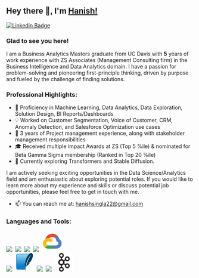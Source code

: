 ## Hey there 👋, I'm [Hanish!](https://github.com/Hsingla22/Hsingla22)

[![Linkedin Badge](https://img.shields.io/badge/-LinkedIn-0e76a8?style=flat-square&logo=Linkedin&logoColor=white)](https://www.linkedin.com/in/hanishsingla22/)

### Glad to see you here! &nbsp;

I am a Business Analytics Masters graduate from UC Davis with <b>5</b> years of work experience with ZS Associates (Management Consulting firm) in the Business Intelligence and Data Analytics domain. I have a passion for problem-solving and pioneering first-principle thinking, driven by purpose and fueled by the challenge of finding solutions.
</br>

### Professional Highlights:

- 🚀 Proficiency in Machine Learning, Data Analytics, Data Exploration, Solution Design, BI Reports/Dashboards
- 💡 Worked on Customer Segmentation, Voice of Customer, CRM, Anomaly Detection, and Salesforce Optimization use cases
- 💬 3 years of Project management experience, along with stakeholder management responsibilities
- 🎓 Received multiple impact Awards at ZS (Top 5 %ile) & nominated for Beta Gamma Sigma membership (Ranked in Top 20 %ile)
- 👾 Currently exploring Transformers and Stable Diffusion.
  
I am actively seeking exciting opportunities in the Data Science/Analytics field and am enthusiastic about exploring potential roles. If you would like to learn more about my experience and skills or discuss potential job opportunities, please feel free to get in touch with me.

- 📫 You can reach me at: hanishsingla22@gmail.com


### Languages and Tools:
<p align="left">
  
  <span><img src="https://cdn.jsdelivr.net/gh/devicons/devicon@latest/icons/python/python-original.svg" width="50px"></span>&nbsp;
  <span><img src="https://cdn.jsdelivr.net/gh/devicons/devicon@latest/icons/r/r-original.svg" width="50px"></span>&nbsp;
  <span><img src="https://www.vectorlogo.zone/logos/java/java-icon.svg" width="65px"></span>&nbsp;
  <span><img src="https://cdn.worldvectorlogo.com/logos/amazon-web-services-2.svg" width="55px"></span>&nbsp;
  <span><img src="https://github.com/devicons/devicon/blob/v2.15.1/icons/googlecloud/googlecloud-original.svg" width="55px"></span>&nbsp;
  <br>
  <span><img src="https://cdn.jsdelivr.net/gh/devicons/devicon@latest/icons/mysql/mysql-original.svg" width="55px"></span>&nbsp;
  <span><img src="https://github.com/devicons/devicon/blob/v2.15.1/icons/sqlite/sqlite-original.svg" width="50px"></span>&nbsp;
  <span><img src="https://www.svgrepo.com/show/354428/tableau-icon.svg" width="55px"></span>&nbsp;
  <span><img src="https://cdn.jsdelivr.net/gh/devicons/devicon@latest/icons/html5/html5-original.svg" width="50px"></span>&nbsp;
  <span><img src="https://github.com/devicons/devicon/blob/v2.15.1/icons/apachekafka/apachekafka-original.svg" width="50px"></span>&nbsp;
  
  


